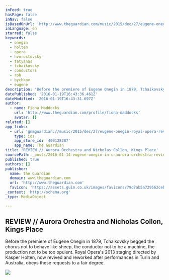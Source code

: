 ```yaml
---
inFeed: true
hasPage: false
inNav: false
isBasedOnUrl: 'http://www.theguardian.com/music/2015/dec/27/eugene-onegin-royal-opera-review-dmitri-hvorostovsky-in-c-aurora-orchestra'
inLanguage: en
starred: false
keywords:
  - onegin
  - holten
  - opera
  - hvorostovsky
  - tatyanas
  - tchaikovsky
  - conductors
  - roh
  - bychkov
  - eugene
description: "Before the premiere of Eugene Onegin in 1879, Tchaikovsky begged the chorus not to behave like sheep, the conductor not to be a machine, the production not to be too opulent. Royal Opera's 2013 staging directed by Kasper Holten, now revived and reworked after performances in Turin and Australia, obeys these requests to a fair degree."
datePublished: '2016-01-19T16:43:36.461Z'
dateModified: '2016-01-19T16:43:31.697Z'
author:
  - name: Fiona Maddocks
    url: 'http://www.theguardian.com/profile/fiona-maddocks'
    avatar: {}
related: []
app_links:
  - url: 'gnmguardian://music/2015/dec/27/eugene-onegin-royal-opera-review-dmitri-hvorostovsky-in-c-aurora-orchestra?contenttype=Article&source=applinks'
    type: ios
    app_store_id: '409128287'
    app_name: The Guardian
title: 'REVIEW // Aurora Orchestra and Nicholas Collon, Kings Place'
sourcePath: _posts/2016-01-14-eugene-onegin-in-c-aurora-orchestra-review.md
published: true
authors: []
publisher:
  name: the Guardian
  domain: www.theguardian.com
  url: 'http://www.theguardian.com'
  favicon: 'https://assets.guim.co.uk/images/favicons/79d7ab5a729562cebca9c6a13c324f0e/32x32.ico'
_context: 'http://schema.org'
_type: MediaObject

---
```

<article style=""><h1>REVIEW // Aurora Orchestra and Nicholas Collon, Kings Place</h1><p>Before the premiere of Eugene Onegin in 1879, Tchaikovsky begged the chorus not to behave like sheep, the conductor not to be a machine, the production not to be too opulent. Royal Opera's 2013 staging directed by Kasper Holten, now revived and reworked after performances in Turin and Australia, obeys these requests to a fair degree.</p><img src="https://s3-us-west-2.amazonaws.com/the-grid-img/p/547f401880c55314bc0129aaa852c4790becc6c8.jpg" /></article>